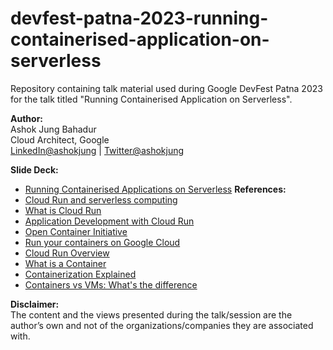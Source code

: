# devfest-patna-2023-running-containerised-application-on-serverless
Repository containing talk material used during Google DevFest Patna 2023 for the talk titled "Running Containerised Application on Serverless".

**Author:**</br>
Ashok Jung Bahadur</br>
Cloud Architect, Google</br>
[LinkedIn@ashokjung](https://www.linkedin.com/in/ashokjung/) | [Twitter@ashokjung](https://twitter.com/ashokjung)

**Slide Deck:**
- [Running Containerised Applications on Serverless](https://github.com/ashokjung/devfest-patna-2023-running-containerised-application-on-serverless/blob/main/Google_DevFest_Patna_2023_Running%20Containerised%20Application%20on%20Serverless-%20Cloud%20Run.pdf)
**References:**
- [Cloud Run and serverless computing](https://developers.google.com/learn/pathways/cloud-run-serverless-computing)
- [What is Cloud Run](https://cloud.google.com/run/docs/overview/what-is-cloud-run)
- [Application Development with Cloud Run](https://www.cloudskillsboost.google/course_templates/371)
- [Open Container Initiative](https://opencontainers.org/about/overview/)
- [Run your containers on Google Cloud](https://www.youtube.com/watch?v=jh0fPT-AWwM)
- [Cloud Run Overview](https://www.youtube.com/watch?v=gx8VTa1c8DA)
- [What is a Container](https://www.youtube.com/watch?v=EnJ7qX9fkcU)
- [ Containerization Explained](https://www.youtube.com/watch?v=0qotVMX-J5s)
- [ Containers vs VMs: What's the difference](https://www.youtube.com/watch?v=cjXI-yxqGTI)

**Disclaimer:**</br>
The content and the views presented during the talk/session are the author’s own and not of the organizations/companies they are associated with.
